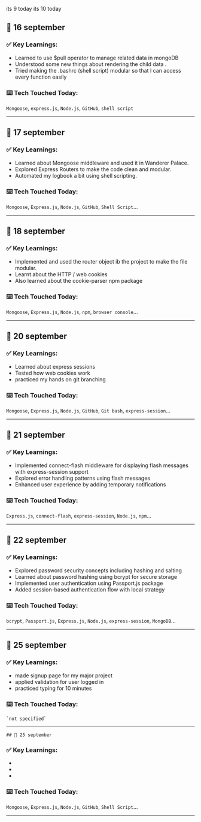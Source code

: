 <!-- HEHEHE, worry not i didn't forgot my words said in last month, I am trying my best  -->

its 9 today
its 10 today

## 📅 16 september

### ✅ Key Learnings:

- Learned to use $pull operator to manage related data in mongoDB
- Understood some new things about rendering the child data .
- Tried making the .bashrc (shell script) modular so that I can access every function easily

### ⌨️ Tech Touched Today:

`Mongoose`, `express.js`, `Node.js`, `GitHub`, `shell script`

---

## 📅 17 september

### ✅ Key Learnings:

- Learned about Mongoose middleware and used it in Wanderer Palace.
- Explored Express Routers to make the code clean and modular.
- Automated my logbook a bit using shell scripting.

### ⌨️ Tech Touched Today:

`Mongoose`, `Express.js`, `Node.js`, `GitHub`, `Shell Script`...

---

## 📅 18 september

### ✅ Key Learnings:

- Implemented and used the router object ib the project to make the file modular.
- Learnt about the HTTP / web cookies
- Also learned about the cookie-parser npm package

### ⌨️ Tech Touched Today:

`Mongoose`, `Express.js`, `Node.js`, `npm`, `browser console`...

---

## 📅 20 september

### ✅ Key Learnings:

- Learned about express sessions
- Tested how web cookies work
- practiced my hands on git branching

### ⌨️ Tech Touched Today:

`Mongoose`, `Express.js`, `Node.js`, `GitHub`, `Git bash`, `express-session`...

---

## 📅 21 september

### ✅ Key Learnings:

- Implemented connect-flash middleware for displaying flash messages with express-session support
- Explored error handling patterns using flash messages
- Enhanced user experience by adding temporary notifications

### ⌨️ Tech Touched Today:

`Express.js`, `connect-flash`, `express-session`, `Node.js`, `npm`...

---

## 📅 22 september

### ✅ Key Learnings:

- Explored password security concepts including hashing and salting
- Learned about password hashing using bcrypt for secure storage
- Implemented user authentication using Passport.js package
- Added session-based authentication flow with local strategy

### ⌨️ Tech Touched Today:

`bcrypt`, `Passport.js`, `Express.js`, `Node.js`, `express-session`, `MongoDB`...

---

## 📅 25 september

### ✅ Key Learnings:

- made signup page for my major project
- applied validation for user logged in
- practiced typing for 10 minutes

### ⌨️ Tech Touched Today:

    `not specified`

---

    ## 📅 25 september

### ✅ Key Learnings:

- 
-
- 

### ⌨️ Tech Touched Today:

`Mongoose`, `Express.js`, `Node.js`, `GitHub`, `Shell Script`...

---


